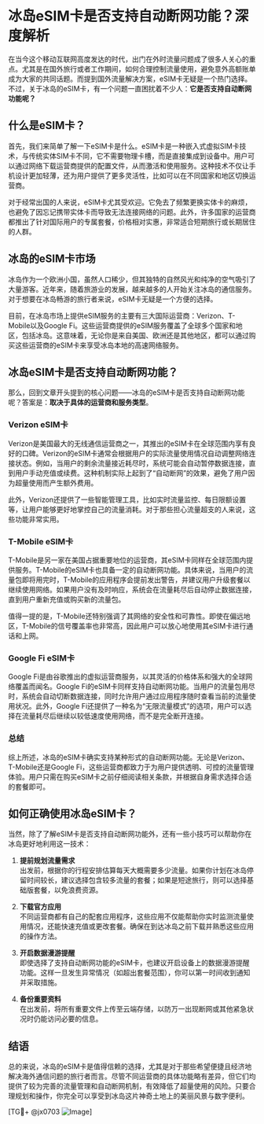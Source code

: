 # 冰岛eSIM卡是否支持自动断网功能？深度解析

在当今这个移动互联网高度发达的时代，出门在外时流量问题成了很多人关心的重点。尤其是在国外旅行或者工作期间，如何合理控制流量使用，避免意外高额账单成为大家的共同话题。而提到国外流量解决方案，eSIM卡无疑是一个热门选择。不过，关于冰岛的eSIM卡，有一个问题一直困扰着不少人：**它是否支持自动断网功能呢？**

## 什么是eSIM卡？

首先，我们来简单了解一下eSIM卡是什么。eSIM卡是一种嵌入式虚拟SIM卡技术，与传统实体SIM卡不同，它不需要物理卡槽，而是直接集成到设备中。用户可以通过网络下载运营商提供的配置文件，从而激活和使用服务。这种技术不仅让手机设计更加轻薄，还为用户提供了更多灵活性，比如可以在不同国家和地区切换运营商。

对于经常出国的人来说，eSIM卡尤其受欢迎。它免去了频繁更换实体卡的麻烦，也避免了因忘记携带实体卡而导致无法连接网络的问题。此外，许多国家的运营商都推出了针对国际用户的专属套餐，价格相对实惠，非常适合短期旅行或长期居住的人群。

## 冰岛的eSIM卡市场

冰岛作为一个欧洲小国，虽然人口稀少，但其独特的自然风光和纯净的空气吸引了大量游客。近年来，随着旅游业的发展，越来越多的人开始关注冰岛的通信服务。对于想要在冰岛畅游的旅行者来说，eSIM卡无疑是一个方便的选择。

目前，在冰岛市场上提供eSIM服务的主要有三大国际运营商：Verizon、T-Mobile以及Google Fi。这些运营商提供的eSIM服务覆盖了全球多个国家和地区，包括冰岛。这意味着，无论你是来自美国、欧洲还是其他地区，都可以通过购买这些运营商的eSIM卡来享受冰岛本地的高速网络服务。

## 冰岛eSIM卡是否支持自动断网功能？

那么，回到文章开头提到的核心问题——冰岛的eSIM卡是否支持自动断网功能呢？答案是：**取决于具体的运营商和服务类型**。

### Verizon eSIM卡

Verizon是美国最大的无线通信运营商之一，其推出的eSIM卡在全球范围内享有良好的口碑。Verizon的eSIM卡通常会根据用户的实际流量使用情况自动调整网络连接状态。例如，当用户的剩余流量接近耗尽时，系统可能会自动暂停数据连接，直到用户手动充值或续费。这种机制实际上起到了“自动断网”的效果，避免了用户因为超量使用而产生额外费用。

此外，Verizon还提供了一些智能管理工具，比如实时流量监控、每日限额设置等，让用户能够更好地掌控自己的流量消耗。对于那些担心流量超支的人来说，这些功能非常实用。

### T-Mobile eSIM卡

T-Mobile是另一家在美国占据重要地位的运营商，其eSIM卡同样在全球范围内提供服务。T-Mobile的eSIM卡也具备一定的自动断网功能。具体来说，当用户的流量包即将用完时，T-Mobile的应用程序会提前发出警告，并建议用户升级套餐以继续使用网络。如果用户没有及时响应，系统会在流量耗尽后自动停止数据连接，直到用户重新充值或购买新的流量包。

值得一提的是，T-Mobile还特别强调了其网络的安全性和可靠性。即使在偏远地区，T-Mobile的信号覆盖率也非常高，因此用户可以放心地使用其eSIM卡进行通话和上网。

### Google Fi eSIM卡

Google Fi是由谷歌推出的虚拟运营商服务，以其灵活的价格体系和强大的全球网络覆盖而闻名。Google Fi的eSIM卡同样支持自动断网功能。当用户的流量包用尽时，系统会自动切断数据连接，同时允许用户通过应用程序随时查看当前的流量使用状况。此外，Google Fi还提供了一种名为“无限流量模式”的选项，用户可以选择在流量耗尽后继续以较低速度使用网络，而不是完全断开连接。

### 总结

综上所述，冰岛的eSIM卡确实支持某种形式的自动断网功能。无论是Verizon、T-Mobile还是Google Fi，这些运营商都致力于为用户提供透明、可控的流量管理体验。用户只需在购买eSIM卡之前仔细阅读相关条款，并根据自身需求选择合适的套餐即可。

## 如何正确使用冰岛eSIM卡？

当然，除了了解eSIM卡是否支持自动断网功能外，还有一些小技巧可以帮助你在冰岛更好地利用这一技术：

1. **提前规划流量需求**  
   出发前，根据你的行程安排估算每天大概需要多少流量。如果你计划在冰岛停留时间较长，建议选择包含较多流量的套餐；如果是短途旅行，则可以选择基础版套餐，以免浪费资源。

2. **下载官方应用**  
   不同运营商都有自己的配套应用程序，这些应用不仅能帮助你实时监测流量使用情况，还能快速充值或更改套餐。确保在到达冰岛之前下载并熟悉这些应用的操作方法。

3. **开启数据漫游提醒**  
   即使选择了支持自动断网功能的eSIM卡，也建议开启设备上的数据漫游提醒功能。这样一旦发生异常情况（如超出套餐范围），你可以第一时间收到通知并采取措施。

4. **备份重要资料**  
   在出发前，将所有重要文件上传至云端存储，以防万一出现断网或其他紧急状况时仍能访问必要的信息。

## 结语

总的来说，冰岛的eSIM卡是值得信赖的选择，尤其是对于那些希望便捷且经济地解决海外通信问题的旅行者而言。尽管不同运营商的具体功能略有差异，但它们均提供了较为完善的流量管理和自动断网机制，有效降低了超量使用的风险。只要合理规划和操作，你完全可以享受到冰岛这片神奇土地上的美丽风景与数字便利。

[TG💪+ @jx0703 ![Image](https://github.com/user-attachments/assets/dbca1d08-cadb-493c-b0ec-ad6f7a83f270)]